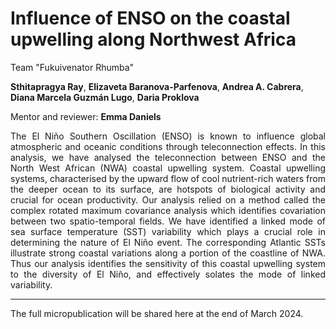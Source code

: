 # Influence of ENSO on the coastal upwelling along Northwest Africa 

Team "Fukuivenator Rhumba"

**Sthitapragya Ray**, **Elizaveta Baranova-Parfenova**, **Andrea A. Cabrera**, **Diana Marcela Guzmán Lugo**, **Daria Proklova**

Mentor and reviewer: **Emma Daniels**

<div style="text-align: justify">
The El Niño Southern Oscillation (ENSO) is known to influence global atmospheric and oceanic conditions through teleconnection effects. In this analysis, we have analysed the teleconnection between ENSO and the North West African (NWA) coastal upwelling system. Coastal upwelling systems, characterised by the upward flow of cool nutrient-rich waters from the deeper ocean to its surface, are hotspots of biological activity and crucial for ocean productivity. Our analysis relied on a method called the complex rotated maximum covariance analysis which identifies covariation between two spatio-temporal fields. We have identified a linked mode of sea surface temperature (SST) variability which plays a crucial role in determining the nature of El Niño event. The corresponding Atlantic SSTs illustrate strong coastal variations along a portion of the coastline of NWA. Thus our analysis identifies the sensitivity of this coastal upwelling system to the diversity of El Niño, and effectively  solates the mode of linked variability.
</div>

---
The full micropublication will be shared here at the end of March 2024.